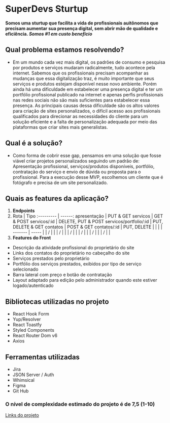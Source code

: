 # SuperDevs Sturtup
**Somos uma sturtup que facilita a vida de profissionais auitônomos que precisam aumentar sua presença digital, sem abrir mão de qualidade e eficiência. _Somos #1 em custo benefício_**
## Qual problema estamos resolvendo?
-   Em um mundo cada vez mais digital, os padrões de consumo e pesquisa por produtos e serviços mudaram radicalmente, tudo acontece pela internet. Sabemos que os profissionais precisam acompanhar as mudanças que essa digitalização traz, é muito importante que seus serviços e produtos estejam disponível nesse novo ambiente. Porém ainda há uma dificuldade em estabelecer uma presença digital e ter um portfólio profissional publicado na internet e apenas perfis profissionais nas redes sociais não são mais suficientes para estabelecer essa presença. As principais causas dessa dificuldade são os altos valores para criação de sites personalizados, o difícil acesso aos profissionais qualificados para direcionar as necessidades do cliente para um solução eficiente e a falta de personalização adequada por meio das plataformas que criar sites mais generalistas.
## Qual é a solução?
-   Como forma de cobrir esse gap, pensamos em uma solução que fosse viável criar projetos personalizados seguindo um padrão de: Apresentação profissional, serviços/produtos disponíveis, portfólio, contratação do serviço e envio de dúvida ou proposta para o profissional. Para a execução desse MVP, escolhemos um cliente que é fotógrafo e precisa de um site personalizado.
## Quais as features da aplicação?
1.  **Endpoints**
2.  Rota   | Tipo
:--------- | ------:
apresentação | PUT & GET
servicos | GET & POST
servicos/:id | DELETE, PUT & POST
servicos/portfolio/:id | PUT, DELETE & GET
contatos | POST & GET
contatos/:id | PUT, DELETE
|   |  |
| ------- | ----- |
| / |  |
| / |  |
| / |  |
| / |  |
| / |  |
| / |  |
2.  **Features do Front**
 - Descrição da atividade profissional do proprietário do site
 - Links dos contatos do proprietário no cabeçalho do site
 - Serviços prestados pelo proprietário
 - Portfólio dos serviços prestados, exibidos por tipo de serviço selecionado
 - Barra lateral com preço e botão de contratação
 - Layout adaptado para edição pelo administrador quando este estiver logado/autenticado
## Bibliotecas utilizadas no projeto
- React Hook Form
- Yup/Resolver
- React Toastfy
- Styled Components
- React Router Dom v6
- Axios
## Ferramentas utilizadas
- Jira
- JSON Server / Auth
- Whimsical
- Figma
- Git Hub
### O nível de complexidade estimado do projeto é de 7,5 (1-10)
[Links do projeto](https://linktr.ee/)
